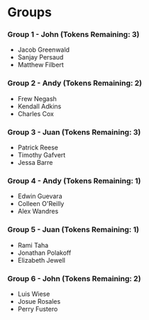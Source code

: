 # Groups

### Group 1 - John (Tokens Remaining: 3)
- Jacob Greenwald 
- Sanjay Persaud
- Matthew Filbert

### Group 2 - Andy (Tokens Remaining: 2)
- Frew Negash
- Kendall Adkins
- Charles Cox

### Group 3 - Juan (Tokens Remaining: 3)
- Patrick Reese
- Timothy Gafvert
- Jessa Barre

### Group 4 - Andy (Tokens Remaining: 1)
- Edwin Guevara
- Colleen O'Reilly
- Alex Wandres

### Group 5 - Juan (Tokens Remaining: 1)
- Rami Taha
- Jonathan Polakoff
- Elizabeth Jewell

### Group 6 - John (Tokens Remaining: 2)
- Luis Wiese
- Josue Rosales
- Perry Fustero
